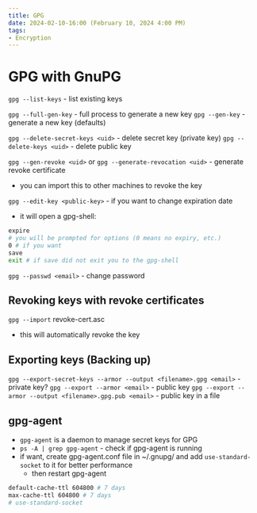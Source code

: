 ```yaml
---
title: GPG
date: 2024-02-10-16:00 (February 10, 2024 4:00 PM)
tags:
- Encryption
---
```


# GPG with GnuPG

`gpg --list-keys` - list existing keys

`gpg --full-gen-key` - full process to generate a new key
`gpg --gen-key` - generate a new key (defaults)

`gpg --delete-secret-keys <uid>` - delete secret key (private key)
`gpg --delete-keys <uid>` - delete public key

`gpg --gen-revoke <uid>` or `gpg --generate-revocation <uid>` - generate revoke certificate
  - you can import this to other machines to revoke the key

`gpg --edit-key <public-key>` - if you want to change expiration date
  - it will open a gpg-shell:
  ```bash
  expire
  # you will be prompted for options (0 means no expiry, etc.)
  0 # if you want
  save
  exit # if save did not exit you to the gpg-shell
  ```

`gpg --passwd <email>` - change password

## Revoking keys with revoke certificates
`gpg --import` revoke-cert.asc
- this will automatically revoke the key

## Exporting keys (Backing up)
`gpg --export-secret-keys --armor --output <filename>.gpg <email>` - private key?
`gpg --export --armor <email>` - public key
`gpg --export --armor --output <filename>.gpg.pub <email>` - public key in a file

## gpg-agent
- `gpg-agent` is a daemon to manage secret keys for GPG
- `ps -A | grep gpg-agent` - check if gpg-agent is running
- if want, create gpg-agent.conf file in ~/.gnupg/ and add `use-standard-socket` to it for better performance
  - then restart gpg-agent
```bash
default-cache-ttl 604800 # 7 days
max-cache-ttl 604800 # 7 days
# use-standard-socket
```
